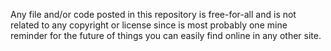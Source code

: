 Any file and/or code posted in this repository is free-for-all and is not related to any copyright or license since is most probably one mine reminder for the future of things you can easily find online in any other site.
